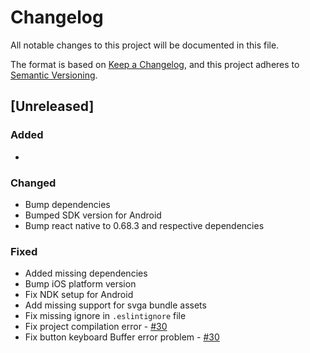 # Changelog

All notable changes to this project will be documented in this file.

The format is based on [Keep a Changelog](https://keepachangelog.com/en/1.0.0/),
and this project adheres to [Semantic Versioning](https://semver.org/spec/v2.0.0.html).

## [Unreleased]

### Added

*

### Changed

* Bump dependencies
* Bumped SDK version for Android
* Bump react native to 0.68.3 and respective dependencies

### Fixed

* Added missing dependencies
* Bump iOS platform version
* Fix NDK setup for Android
* Add missing support for svga bundle assets
* Fix missing ignore in `.eslintignore` file
* Fix project compilation error - [#30](https://github.com/ripe-tech/ripe-components-react-native-storybook/issues/30)
* Fix button keyboard Buffer error problem - [#30](https://github.com/ripe-tech/ripe-components-react-native-storybook/issues/30)
